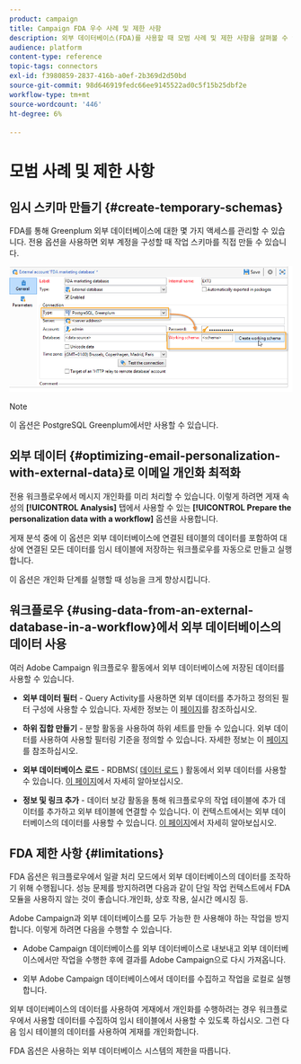 ```yaml
---
product: campaign
title: Campaign FDA 우수 사례 및 제한 사항
description: 외부 데이터베이스(FDA)를 사용할 때 모범 사례 및 제한 사항을 살펴볼 수 있습니다
audience: platform
content-type: reference
topic-tags: connectors
exl-id: f3980859-2837-416b-a0ef-2b369d2d50bd
source-git-commit: 98d646919fedc66ee9145522ad0c5f15b25dbf2e
workflow-type: tm+mt
source-wordcount: '446'
ht-degree: 6%

---
```


# 모범 사례 및 제한 사항

## 임시 스키마 만들기 {#create-temporary-schemas}

FDA를 통해 Greenplum 외부 데이터베이스에 대한 몇 가지 액세스를 관리할 수 있습니다. 전용 옵션을 사용하면 외부 계정을 구성할 때 작업 스키마를 직접 만들 수 있습니다.

![](assets/fda_work_table.png)

>[!NOTE]
>
>이 옵션은 PostgreSQL Greenplum에서만 사용할 수 있습니다.

## 외부 데이터 {#optimizing-email-personalization-with-external-data}로 이메일 개인화 최적화

전용 워크플로우에서 메시지 개인화를 미리 처리할 수 있습니다. 이렇게 하려면 게재 속성의 **[!UICONTROL Analysis]** 탭에서 사용할 수 있는 **[!UICONTROL Prepare the personalization data with a workflow]** 옵션을 사용합니다.

게재 분석 중에 이 옵션은 외부 데이터베이스에 연결된 테이블의 데이터를 포함하여 대상에 연결된 모든 데이터를 임시 테이블에 저장하는 워크플로우를 자동으로 만들고 실행합니다.

이 옵션은 개인화 단계를 실행할 때 성능을 크게 향상시킵니다.

## 워크플로우 {#using-data-from-an-external-database-in-a-workflow}에서 외부 데이터베이스의 데이터 사용

여러 Adobe Campaign 워크플로우 활동에서 외부 데이터베이스에 저장된 데이터를 사용할 수 있습니다.

* **외부 데이터 필터**  - Query  [](../../workflow/using/targeting-data.md#selecting-data) Activity를 사용하면 외부 데이터를 추가하고 정의된 필터 구성에 사용할 수 있습니다. 자세한 정보는 이 [페이지](../../workflow/using/targeting-data.md#selecting-data)를 참조하십시오.

* **하위 집합 만들기**  -  [](../../workflow/using/split.md) 분할 활동을 사용하여 하위 세트를 만들 수 있습니다. 외부 데이터를 사용하여 사용할 필터링 기준을 정의할 수 있습니다. 자세한 정보는 이 [페이지](../../workflow/using/split.md)를 참조하십시오.

* **외부 데이터베이스 로드**  - RDBMS( [데이터 로드](../../workflow/using/data-loading--rdbms-.md) ) 활동에서 외부 데이터를 사용할 수 있습니다. [이 페이지](../../workflow/using/data-loading--rdbms-.md)에서 자세히 알아보십시오.

* **정보 및 링크 추가**  -  [](../../workflow/using/enrichment.md) 데이터 보강 활동을 통해 워크플로우의 작업 테이블에 추가 데이터를 추가하고 외부 테이블에 연결할 수 있습니다. 이 컨텍스트에서는 외부 데이터베이스의 데이터를 사용할 수 있습니다. [이 페이지](../../workflow/using/enrichment.md)에서 자세히 알아보십시오.

## FDA 제한 사항 {#limitations}

FDA 옵션은 워크플로우에서 일괄 처리 모드에서 외부 데이터베이스의 데이터를 조작하기 위해 수행됩니다. 성능 문제를 방지하려면 다음과 같이 단일 작업 컨텍스트에서 FDA 모듈을 사용하지 않는 것이 좋습니다.개인화, 상호 작용, 실시간 메시징 등.

Adobe Campaign과 외부 데이터베이스를 모두 가능한 한 사용해야 하는 작업을 방지합니다. 이렇게 하려면 다음을 수행할 수 있습니다.

* Adobe Campaign 데이터베이스를 외부 데이터베이스로 내보내고 외부 데이터베이스에서만 작업을 수행한 후에 결과를 Adobe Campaign으로 다시 가져옵니다.

* 외부 Adobe Campaign 데이터베이스에서 데이터를 수집하고 작업을 로컬로 실행합니다.

외부 데이터베이스의 데이터를 사용하여 게재에서 개인화를 수행하려는 경우 워크플로우에서 사용할 데이터를 수집하여 임시 테이블에서 사용할 수 있도록 하십시오. 그런 다음 임시 테이블의 데이터를 사용하여 게재를 개인화합니다.

FDA 옵션은 사용하는 외부 데이터베이스 시스템의 제한을 따릅니다.
